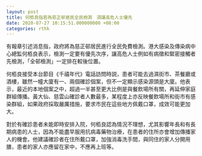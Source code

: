 ```yaml
---
layout: post
title: 何栢良指若為慈正邨居民全民檢測　須讓高危人士優先
date: 2020-07-27 10:15:51.000000000 +08:00
categories: rthk
---
```


有報章引述消息指，政府將為慈正邨居民進行全民免費檢測。港大感染及傳染病中心總監何栢良表示，檢測一定要有優先次序，讓高危人士例如有病徵和緊密接觸者先檢測，「全邨檢測」一定排在較後位置。

何栢良接受本台節目《千禧年代》電話訪問時説，患者可能去過濕街市、茶餐廳或酒樓，雖然一幢大廈有一、兩個確診個案，但不一定顯示感染源頭是大廈。他表示，最近的本地個案之中，超過一半甚至更大比例是與餐飲場所有關，再延伸家庭群組傳播。黃大仙、慈雲山確診者人數最多，某程度上亦反映餐飲場所和街市有感染群組，如果政府採取嚴厲措施，要求市民在這些地方佩戴口罩，成效可能更加大。

對於有確診患者未能即時安排入院，何栢良認為情況不理想，尤其影響年長和有長期病患的人士，因為不能盡早服用抗病毒藥物治療，在患者的住所亦會增加傳播家人的機會。他建議確診者在住所戴口罩，加強消毒洗手間，與同住的家人分開用膳，患者的家人亦應留在家中，不應再上班等。
